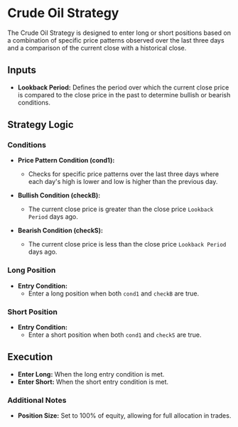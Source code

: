 # Crude Oil Strategy

The Crude Oil Strategy is designed to enter long or short positions based on a combination of specific price patterns observed over the last three days and a comparison of the current close with a historical close.

## Inputs

- **Lookback Period:** Defines the period over which the current close price is compared to the close price in the past to determine bullish or bearish conditions.

## Strategy Logic

### Conditions

- **Price Pattern Condition (cond1):**
  - Checks for specific price patterns over the last three days where each day's high is lower and low is higher than the previous day.

- **Bullish Condition (checkB):**
  - The current close price is greater than the close price `Lookback Period` days ago.

- **Bearish Condition (checkS):**
  - The current close price is less than the close price `Lookback Period` days ago.

### Long Position

- **Entry Condition:**
  - Enter a long position when both `cond1` and `checkB` are true.

### Short Position

- **Entry Condition:**
  - Enter a short position when both `cond1` and `checkS` are true.

## Execution

- **Enter Long:** When the long entry condition is met.
- **Enter Short:** When the short entry condition is met.

### Additional Notes
- **Position Size:** Set to 100% of equity, allowing for full allocation in trades.
